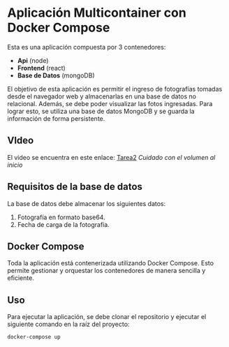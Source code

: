 # Aplicación Multicontainer con Docker Compose

Esta es una aplicación compuesta por 3 contenedores:

- **Api** (node)
- **Frontend** (react)
- **Base de Datos** (mongoDB)

El objetivo de esta aplicación es permitir el ingreso de fotografías tomadas desde el navegador web y almacenarlas en una base de datos no relacional. Además, se debe poder visualizar las fotos ingresadas. Para lograr esto, se utiliza una base de datos MongoDB y se guarda la información de forma persistente.

## VIdeo

El video se encuentra en este enlace: [Tarea2](https://drive.google.com/file/d/1heuq_7OUdn_m0wpqvpP7uQaV-FaV_bll/view?usp=sharinghttps://youtu.be/)
*Cuidado con el volumen al inicio*

## Requisitos de la base de datos

La base de datos debe almacenar los siguientes datos:

1. Fotografía en formato base64.
2. Fecha de carga de la fotografía.

## Docker Compose

Toda la aplicación está contenerizada utilizando Docker Compose. Esto permite gestionar y orquestar los contenedores de manera sencilla y eficiente.

## Uso

Para ejecutar la aplicación, se debe clonar el repositorio y ejecutar el siguiente comando en la raíz del proyecto:

```bash
docker-compose up
```
